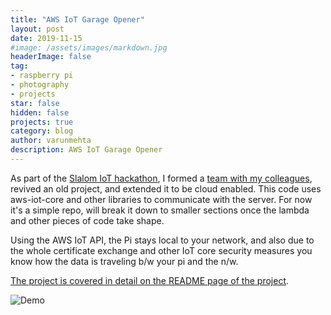 ```yaml
---
title: "AWS IoT Garage Opener"
layout: post
date: 2019-11-15
#image: /assets/images/markdown.jpg
headerImage: false
tag:
- raspberry pi
- photography
- projects
star: false
hidden: false
projects: true
category: blog
author: varunmehta
description: AWS IoT Garage Opener
---
```


As part of the [Slalom IoT hackathon](https://hackathon.slalom.com/hackathons/internet-of-things), I formed a [team with my colleagues](https://hackathon.slalom.com/teams/open-sesame), revived an old project, and extended it to be cloud enabled. This code uses aws-iot-core and other libraries to communicate with the server. For now it's a simple repo, will break it down to smaller sections once the lambda and other pieces of code take shape.

Using the AWS IoT API, the Pi stays local to your network, and also due to the whole certificate exchange and other IoT core security measures you know how the data is traveling b/w your pi and the n/w.

[The project is covered in detail on the README page of the project](https://github.com/varunmehta/aws-iot-garage-controller).

![Demo](/assets/images/projects/garage/garage_demo.gif)